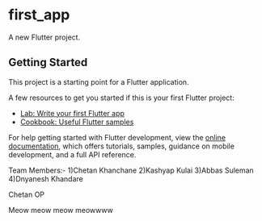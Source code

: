 # first_app

A new Flutter project.

## Getting Started

This project is a starting point for a Flutter application.

A few resources to get you started if this is your first Flutter project:

- [Lab: Write your first Flutter app](https://docs.flutter.dev/get-started/codelab)
- [Cookbook: Useful Flutter samples](https://docs.flutter.dev/cookbook)

For help getting started with Flutter development, view the
[online documentation](https://docs.flutter.dev/), which offers tutorials,
samples, guidance on mobile development, and a full API reference.

Team Members:-
  1)Chetan Khanchane
  2)Kashyap Kulai
  3)Abbas Suleman
  4)Dnyanesh Khandare
 

 Chetan OP

 Meow meow meow meowwww